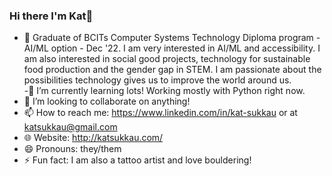### Hi there I'm Kat👋



- 🔭 Graduate of BCITs Computer Systems Technology Diploma program - AI/ML option - Dec '22. I am very interested in AI/ML and accessibility. I am also interested in social good projects, technology for sustainable food production and the gender gap in STEM. I am passionate about the possibilities technology gives us to improve the world around us.  
-🌱 I’m currently learning lots! Working mostly with Python right now.  
- 👯 I’m looking to collaborate on anything!  
- 📫 How to reach me: https://www.linkedin.com/in/kat-sukkau or at katsukkau@gmail.com 
- 🌐 Website: http://katsukkau.com/ 
- 😄 Pronouns: they/them  
- ⚡ Fun fact: I am also a tattoo artist and love bouldering!  

